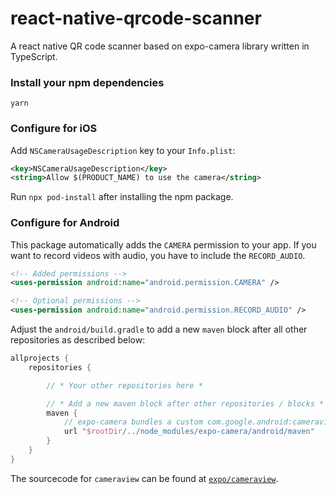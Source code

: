 # react-native-qrcode-scanner
A react native QR code scanner based on expo-camera library written in TypeScript.

### Install your npm dependencies

```
yarn
```

### Configure for iOS

Add `NSCameraUsageDescription` key to your `Info.plist`:

```xml
<key>NSCameraUsageDescription</key>
<string>Allow $(PRODUCT_NAME) to use the camera</string>
```

Run `npx pod-install` after installing the npm package.

### Configure for Android

This package automatically adds the `CAMERA` permission to your app. If you want to record videos with audio, you have to include the `RECORD_AUDIO`.

```xml
<!-- Added permissions -->
<uses-permission android:name="android.permission.CAMERA" />

<!-- Optional permissions -->
<uses-permission android:name="android.permission.RECORD_AUDIO" />
```

Adjust the `android/build.gradle` to add a new `maven` block after all other repositories as described below:

```gradle
allprojects {
    repositories {

        // * Your other repositories here *

        // * Add a new maven block after other repositories / blocks *
        maven {
            // expo-camera bundles a custom com.google.android:cameraview
            url "$rootDir/../node_modules/expo-camera/android/maven"
        }
    }
}
```

The sourcecode for `cameraview` can be found at [`expo/cameraview`](https://github.com/expo/cameraview).
